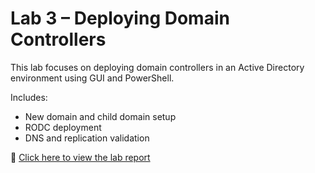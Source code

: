 # Lab 3 – Deploying Domain Controllers

This lab focuses on deploying domain controllers in an Active Directory environment using GUI and PowerShell.

Includes:
- New domain and child domain setup
- RODC deployment
- DNS and replication validation

📄 [Click here to view the lab report](./Lab3_GuillermoPadillaKeymole_Deploying_Domain_Controllers.pdf)
